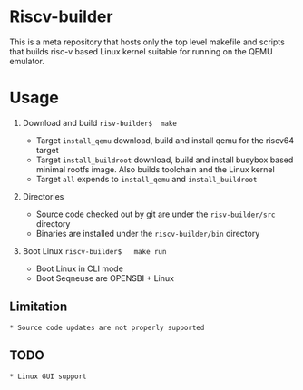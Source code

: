 # Riscv-builder

This is a meta repository that hosts only the top level makefile and scripts
that builds risc-v based Linux kernel suitable for running on the QEMU emulator.

# Usage

1. Download and build
    `risv-builder$  make`
     * Target `install_qemu` download, build and install qemu for the riscv64 target
     * Target `install_buildroot` download, build and install busybox based minimal rootfs image. Also builds toolchain and the Linux kernel
     * Target `all` expends to `install_qemu` and `install_buildroot`

1. Directories
     * Source code checked out by git are under the `risv-builder/src` directory
     * Binaries are installed under the `riscv-builder/bin` directory

1. Boot Linux
    `riscv-builder$   make run`
    * Boot Linux in CLI mode
    * Boot Seqneuse are OPENSBI + Linux


## Limitation
    * Source code updates are not properly supported

## TODO
    * Linux GUI support
